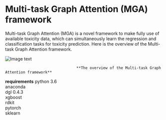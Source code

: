 #  Multi-task Graph Attention (MGA) framework
Multi-task Graph Attention (MGA) is a novel framework to make fully use of available toxicity data, which can simultaneously learn the regression and classification tasks for toxicity prediction. Here is the overview of the Multi-task Graph Attention framework.

![Image text](https://github.com/wzxxxx/MGA/blob/main/MGA.png)

                                    **The overview of the Multi-task Graph Attention framework**

**requirements**
python 3.6  
anaconda  
dgl 0.4.3  
xgboost  
rdkit  
pytorch  
sklearn  
